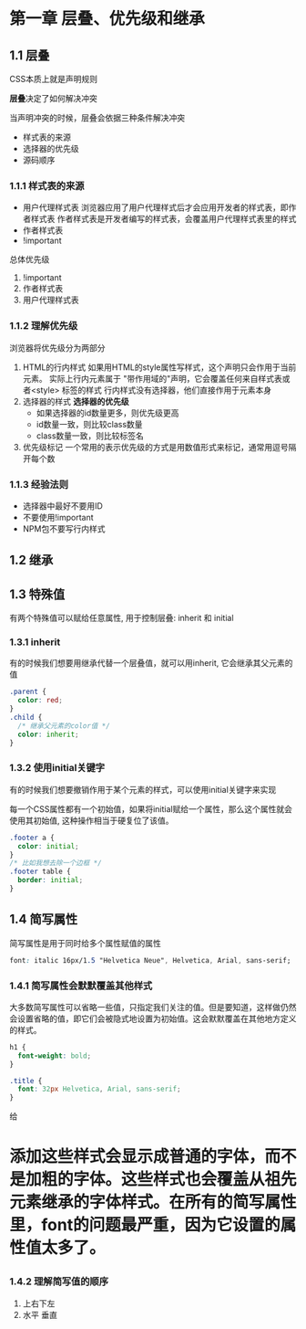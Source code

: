 # 第一章 层叠、优先级和继承

## 1.1 层叠

CSS本质上就是声明规则

**层叠**决定了如何解决冲突

当声明冲突的时候，层叠会依据三种条件解决冲突

- 样式表的来源
- 选择器的优先级
- 源码顺序

### 1.1.1 样式表的来源

- 用户代理样式表
浏览器应用了用户代理样式后才会应用开发者的样式表，即作者样式表
作者样式表是开发者编写的样式表，会覆盖用户代理样式表里的样式
- 作者样式表
- !important

总体优先级

1. !important
2. 作者样式表
3. 用户代理样式表

### 1.1.2 理解优先级

浏览器将优先级分为两部分

1. HTML的行内样式
  如果用HTML的style属性写样式，这个声明只会作用于当前元素。
  实际上行内元素属于 "带作用域的"声明，它会覆盖任何来自样式表或者\<style> 标签的样式
  行内样式没有选择器，他们直接作用于元素本身
2. 选择器的样式
   **选择器的优先级**
   - 如果选择器的id数量更多，则优先级更高
   - id数量一致，则比较class数量
   - class数量一致，则比较标签名
3. 优先级标记
   一个常用的表示优先级的方式是用数值形式来标记，通常用逗号隔开每个数

### 1.1.3 经验法则

- 选择器中最好不要用ID
- 不要使用!important
- NPM包不要写行内样式

## 1.2 继承

## 1.3 特殊值

有两个特殊值可以赋给任意属性, 用于控制层叠: inherit 和 initial

### 1.3.1 inherit

有的时候我们想要用继承代替一个层叠值，就可以用inherit, 它会继承其父元素的值
```css
.parent {
  color: red;
}
.child {
  /* 继承父元素的color值 */
  color: inherit;  
}
```

### 1.3.2 使用initial关键字

有的时候我们想要撤销作用于某个元素的样式，可以使用initial关键字来实现

每一个CSS属性都有一个初始值，如果将initial赋给一个属性，那么这个属性就会使用其初始值, 这种操作相当于硬复位了该值。

```css
.footer a {
  color: initial;
}
/* 比如我想去除一个边框 */
.footer table {
  border: initial;
}
```

## 1.4 简写属性

简写属性是用于同时给多个属性赋值的属性

```css
font: italic 16px/1.5 "Helvetica Neue", Helvetica, Arial, sans-serif;
```

### 1.4.1 简写属性会默默覆盖其他样式

大多数简写属性可以省略一些值，只指定我们关注的值。但是要知道，这样做仍然会设置省略的值，即它们会被隐式地设置为初始值。这会默默覆盖在其他地方定义的样式。

```css
h1 {
  font-weight: bold;
}

.title {
  font: 32px Helvetica, Arial, sans-serif;
}
```
给<h1>添加这些样式会显示成普通的字体，而不是加粗的字体。这些样式也会覆盖从祖先元素继承的字体样式。在所有的简写属性里，font的问题最严重，因为它设置的属性值太多了。

### 1.4.2 理解简写值的顺序

1. 上右下左
2. 水平 垂直

